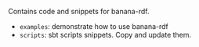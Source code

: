 Contains code and snippets for banana-rdf.

* `examples`: demonstrate how to use banana-rdf
* `scripts`: sbt scripts snippets. Copy and update them.